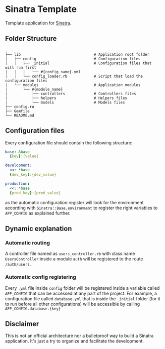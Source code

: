 # Sinatra Template
Template application for [Sinatra](http://www.sinatrarb.com/).

## Folder Structure
    .
    ├── lib                                 # Application root folder
    |   ├── config                          # Configuration files
    |   |   ├── _initial                    # Configuration files that will run first
    |   |   |   └── #{config_name}.yml      
    |   |   └── config_loader.rb            # Script that load the configuration files
    |   └── modules                         # Application modules
    |       └── #{module_name}
    |           ├── controllers             # Controllers files
    |           ├── helpers                 # Helpers files
    |           └── models                  # Models files
    ├── config.ru                           
    ├── Gemfile
    └── README.md
    
## Configuration files

Every configuration file should contain the following structure:
```yaml
base: &base
  {key}:{value}

development:
  <<: *base
  {dev_key}:{dev_value}

production:
  <<: *base
  {prod_key}:{prod_value}
```

as the automatic configuration register will look for the environment according with `Sinatra::Base.environment`
to register the right variables to `APP_CONFIG` as explained further.
    
## Dynamic explanation

### Automatic routing

A controller file named as `users_controller.rb` with class name `UsersController` inside
a module `auth` will be registered to the route `/auth/users`.

### Automatic config registering

Every `.yml` file inside `config` folder will be registered inside a variable called `APP_CONFIG`
that can be accessed at any part of the project. For example, a configuration file called
`database.yml` that is inside the `_initial` folder (for it to run before all other configurations)
will be accessible by calling `APP_CONFIG.database.{key}`


## Disclaimer
This is not an official architecture nor a bulletproof way to build a Sinatra application. It's just
a try to organize and facilitate the development.